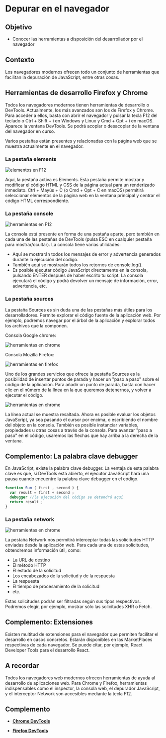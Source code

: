 # Depurar en el navegador

## Objetivo

- Conocer las herramientas a disposición del desarrollador por el navegador

## Contexto

Los navegadores modernos ofrecen todo un conjunto de herramientas que facilitan la depuración de JavaScript, entre otras cosas.

## Herramientas de desarrollo Firefox y Chrome

Todos los navegadores modernos tienen herramientas de desarrollo o DevTools. Actualmente, los más avanzados son los de Firefox y Chrome. Para acceder a ellos, basta con abrir el navegador y pulsar la tecla F12 del teclado o Ctrl + Shift + i en Windows y Linux y Cmd + Opt + i en macOS. Aparece la ventana DevTools. Se podrá acoplar o desacoplar de la ventana del navegador en curso.

Varios pestañas están presentes y relacionadas con la página web que se muestra actualmente en el navegador.

### La pestaña elements

![elementos en F12](./03-Debuguear-en-el-nave/img/devtools-chrome_1.png)

Aquí, la pestaña activa es Elements. Esta pestaña permite mostrar y modificar el código HTML y CSS de la página actual para un renderizado inmediato. Ctrl + Mayús + C (o Cmd + Opt + C en macOS) permitirá seleccionar elementos de la página web en la ventana principal y centrar el código HTML correspondiente.

### La pestaña console

![herramientas en F12](./03-Debuguear-en-el-nave/img/devtools-console_1.png)

La consola está presente en forma de una pestaña aparte, pero también en cada una de las pestañas de DevTools (pulsa ESC en cualquier pestaña para mostrar/ocultar). La consola tiene varias utilidades:

- Aquí se mostrarán todos los mensajes de error y advertencia generados durante la ejecución del código.
- También aquí se mostrarán todos los retornos de console.log().
- Es posible ejecutar código JavaScript directamente en la consola, pulsando ENTER después de haber escrito tu script. La consola ejecutará el código y podrá devolver un mensaje de información, error, advertencia, etc.

### La pestaña sources

La pestaña Sources es sin duda una de las pestañas más útiles para los desarrolladores. Permite explorar el código fuente de la aplicación web. Por ejemplo, podremos navegar por el árbol de la aplicación y explorar todos los archivos que la componen.

Consola Google chrome:

![herramientas en chrome](./03-Debuguear-en-el-nave/img/devtools-sources.png)

Consola Mozilla Firefox:

![herramientas en firefox](./03-Debuguear-en-el-nave/img/console-firefox_1.png)

Uno de los grandes servicios que ofrece la pestaña Sources es la posibilidad de insertar puntos de parada y hacer un "paso a paso" sobre el código de la aplicación. Para añadir un punto de parada, basta con hacer clic en el número de la línea en la que queremos detenernos, y volver a ejecutar el código.

![herramientas en chrome](./03-Debuguear-en-el-nave/img/devtools-debuger_1.png)

La línea actual se muestra resaltada. Ahora es posible evaluar los objetos JavaScript, ya sea pasando el cursor por encima, o escribiendo el nombre del objeto en la consola. También es posible instanciar variables, propiedades u otras cosas a través de la consola. Para avanzar "paso a paso" en el código, usaremos las flechas que hay arriba a la derecha de la ventana.

## Complemento: La palabra clave debugger

En JavaScript, existe la palabra clave debugger. La ventaja de esta palabra clave es que, si DevTools está abierto, el ejecutor JavaScript hará una pausa cuando encuentre la palabra clave debugger en el código.

```javascript
function Sum ( first , second ) {
  var result = first + second ;
  debugger //la ejecución del código se detendrá aquí
  return result ;
}
```

### La pestaña network

![herramientas en chrome](./03-Debuguear-en-el-nave/img/devtools-network_1.png)

La pestaña Network nos permitirá interceptar todas las solicitudes HTTP enviadas desde la aplicación web. Para cada una de estas solicitudes, obtendremos información útil, como:

- La URL de destino
- El método HTTP
- El estado de la solicitud
- Los encabezados de la solicitud y de la respuesta
- La respuesta
- El tiempo de procesamiento de la solicitud
- etc.

Estas solicitudes podrán ser filtradas según sus tipos respectivos. Podremos elegir, por ejemplo, mostrar sólo las solicitudes XHR o Fetch.

## Complemento: Extensiones

Existen multitud de extensiones para el navegador que permiten facilitar el desarrollo en casos concretos. Estarán disponibles en las MarketPlaces respectivas de cada navegador. Se puede citar, por ejemplo, React Developer Tools para el desarrollo React.

## A recordar

Todos los navegadores web modernos ofrecen herramientas de ayuda al desarrollo de aplicaciones web. Para Chrome y Firefox, herramientas indispensables como el inspector, la consola web, el depurador JavaScript, y el interceptor Network son accesibles mediante la tecla F12.

## Complemento

- **[Chrome DevTools](https://developer.chrome.com/docs/devtools/)**

- **[Firefox DevTools](https://firefox-source-docs.mozilla.org/devtools-user/index.html)**